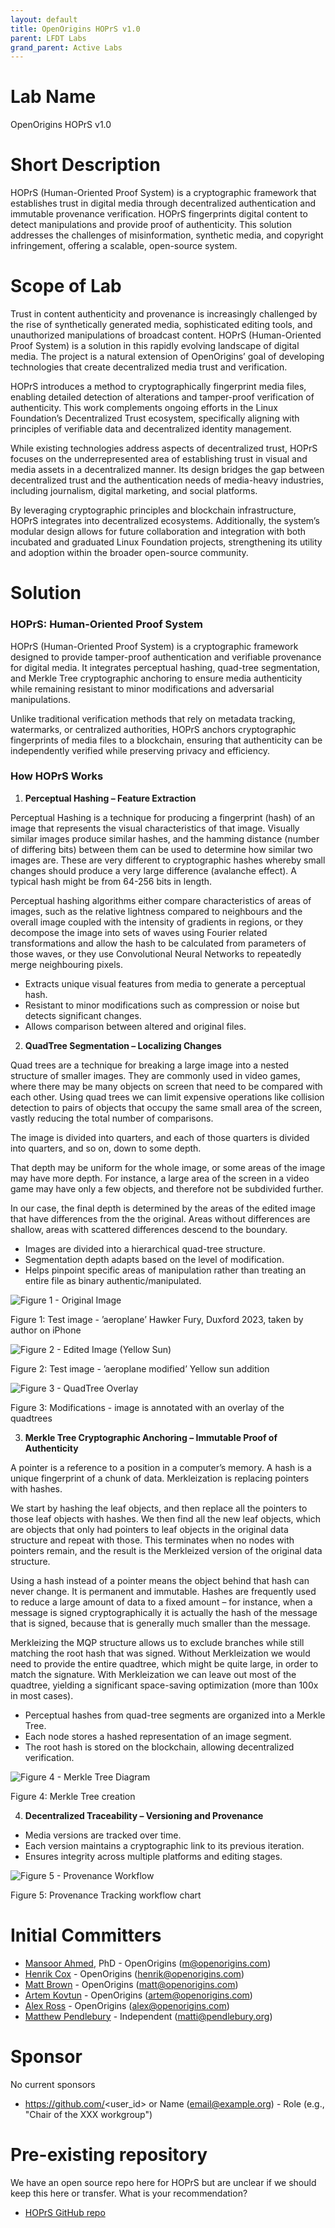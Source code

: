 ```yaml
---
layout: default
title: OpenOrigins HOPrS v1.0
parent: LFDT Labs
grand_parent: Active Labs
---
```

# Lab Name
OpenOrigins HOPrS v1.0

# Short Description
HOPrS (Human-Oriented Proof System) is a cryptographic framework that establishes trust in digital media through decentralized authentication and immutable provenance verification. HOPrS fingerprints digital content to detect manipulations and provide proof of authenticity. This solution addresses the challenges of misinformation, synthetic media, and copyright infringement, offering a scalable, open-source system.

# Scope of Lab
Trust in content authenticity and provenance is increasingly challenged by the rise of synthetically generated media, sophisticated editing tools, and unauthorized manipulations of broadcast content. HOPrS (Human-Oriented Proof System) is a solution in this rapidly evolving landscape of digital media. The project is a natural extension of OpenOrigins’ goal of developing technologies that create decentralized media trust and verification.

HOPrS introduces a method to cryptographically fingerprint media files, enabling detailed detection of alterations and tamper-proof verification of authenticity. This work complements ongoing efforts in the Linux Foundation’s Decentralized Trust ecosystem, specifically aligning with principles of verifiable data and decentralized identity management.

While existing technologies address aspects of decentralized trust, HOPrS focuses on the underrepresented area of establishing trust in visual and media assets in a decentralized manner. Its design bridges the gap between decentralized trust and the authentication needs of media-heavy industries, including journalism, digital marketing, and social platforms.

By leveraging cryptographic principles and blockchain infrastructure, HOPrS integrates into decentralized ecosystems. Additionally, the system’s modular design allows for future collaboration and integration with both incubated and graduated Linux Foundation projects, strengthening its utility and adoption within the broader open-source community.

# Solution
### **HOPrS: Human-Oriented Proof System**

HOPrS (Human-Oriented Proof System) is a cryptographic framework designed to provide tamper-proof authentication and verifiable provenance for digital media. It integrates perceptual hashing, quad-tree segmentation, and Merkle Tree cryptographic anchoring to ensure media authenticity while remaining resistant to minor modifications and adversarial manipulations.

Unlike traditional verification methods that rely on metadata tracking, watermarks, or centralized authorities, HOPrS anchors cryptographic fingerprints of media files to a blockchain, ensuring that authenticity can be independently verified while preserving privacy and efficiency.

### How HOPrS Works

1. **Perceptual Hashing – Feature Extraction**

Perceptual Hashing is a technique for producing a fingerprint (hash) of an image that represents the visual characteristics of that image. Visually similar images produce similar hashes, and the hamming distance (number of differing bits) between them can be used to determine how similar two images are. These are very different to cryptographic hashes whereby small changes should produce a very large difference (avalanche effect). A typical hash might be from 64-256 bits in length.

Perceptual hashing algorithms either compare characteristics of areas of images, such as the relative lightness compared to neighbours and the overall image coupled with the intensity of gradients in regions, or they decompose the image into sets of waves using Fourier related transformations and allow the hash to be calculated from parameters of those waves, or they use Convolutional Neural Networks to repeatedly merge neighbouring pixels.

- Extracts unique visual features from media to generate a perceptual hash.
- Resistant to minor modifications such as compression or noise but detects significant changes.
- Allows comparison between altered and original files.

2. **QuadTree Segmentation – Localizing Changes**

Quad trees are a technique for breaking a large image into a nested structure of smaller images. They are commonly used in video games, where there may be many objects on screen that need to be compared with each other. Using quad trees we can limit expensive operations like collision detection to pairs of objects that occupy the same small area of the screen, vastly reducing the total number of comparisons.

The image is divided into quarters, and each of those quarters is divided into quarters, and so on, down to some depth.

That depth may be uniform for the whole image, or some areas of the image may have more depth. For instance, a large area of the screen in a video game may have only a few objects, and therefore not be subdivided further.

In our case, the final depth is determined by the areas of the edited image that have differences from the the original. Areas without differences are shallow, areas with scattered differences descend to the boundary.

- Images are divided into a hierarchical quad-tree structure.
- Segmentation depth adapts based on the level of modification.
- Helps pinpoint specific areas of manipulation rather than treating an entire file as binary authentic/manipulated.

![Figure 1 - Original Image](images/figure_1.jpg)

Figure 1: Test image - ’aeroplane’ Hawker Fury, Duxford 2023, taken by author on iPhone

![Figure 2 - Edited Image (Yellow Sun)](images/figure_2.jpg)

Figure 2: Test image - ’aeroplane modified’ Yellow sun addition

![Figure 3 - QuadTree Overlay](images/figure_3.jpg)

Figure 3: Modifications - image is annotated with an overlay of the quadtrees

3. **Merkle Tree Cryptographic Anchoring – Immutable Proof of Authenticity**

A pointer is a reference to a position in a computer’s memory. A hash is a unique fingerprint of a chunk of data. Merkleization is replacing pointers with hashes.

We start by hashing the leaf objects, and then replace all the pointers to those leaf objects with hashes. We then find all the new leaf objects, which are objects that only had pointers to leaf objects in the original data structure and repeat with those. This terminates when no nodes with pointers remain, and the result is the Merkleized version of the original data structure.

Using a hash instead of a pointer means the object behind that hash can never change. It is permanent and immutable. Hashes are frequently used to reduce a large amount of data to a fixed amount – for instance, when a message is signed cryptographically it is actually the hash of the message that is signed, because that is generally much smaller than the message.

Merkleizing the MQP structure allows us to exclude branches while still matching the root hash that was signed. Without Merkleization we would need to provide the entire quadtree, which might be quite large, in order to match the signature. With Merkleization we can leave out most of the quadtree, yielding a significant space-saving optimization (more than 100x in most cases).

- Perceptual hashes from quad-tree segments are organized into a Merkle Tree.
- Each node stores a hashed representation of an image segment.
- The root hash is stored on the blockchain, allowing decentralized verification.

![Figure 4 - Merkle Tree Diagram](images/figure_4.jpg)

Figure 4: Merkle Tree creation

4. **Decentralized Traceability – Versioning and Provenance**
- Media versions are tracked over time.
- Each version maintains a cryptographic link to its previous iteration.
- Ensures integrity across multiple platforms and editing stages.

![Figure 5 - Provenance Workflow](images/figure_5.jpg)

Figure 5: Provenance Tracking workflow chart

# Initial Committers
- [Mansoor Ahmed](https://github.com/humannyty), PhD - OpenOrigins (m@openorigins.com)
- [Henrik Cox](https://github.com/henrikcox) - OpenOrigins (henrik@openorigins.com)
- [Matt Brown](https://github.com/mattnbrown) - OpenOrigins (matt@openorigins.com)
- [Artem Kovtun](https://github.com/artem-openorigins) - OpenOrigins (artem@openorigins.com)
- [Alex Ross](https://github.com/Alex-OpenOrigins) - OpenOrigins (alex@openorigins.com)
- [Matthew Pendlebury](https://github.com/matthewpendlebury) - Independent (matti@pendlebury.org)

# Sponsor
No current sponsors
- https://github.com/<user_id> or Name (email@example.org) - Role (e.g., "Chair of the XXX workgroup")

# Pre-existing repository
We have an open source repo here for HOPrS but are unclear if we should keep this here or transfer. What is your recommendation?
- [HOPrS GitHub repo](https://github.com/human-oriented/HOPrS/)

